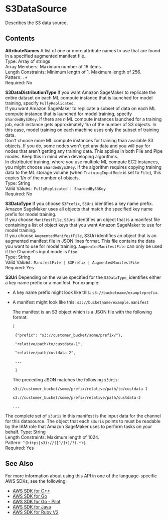 # S3DataSource<a name="API_S3DataSource"></a>

Describes the S3 data source\.

## Contents<a name="API_S3DataSource_Contents"></a>

 **AttributeNames**   <a name="SageMaker-Type-S3DataSource-AttributeNames"></a>
A list of one or more attribute names to use that are found in a specified augmented manifest file\.  
Type: Array of strings  
Array Members: Maximum number of 16 items\.  
Length Constraints: Minimum length of 1\. Maximum length of 256\.  
Pattern: `.+`   
Required: No

 **S3DataDistributionType**   <a name="SageMaker-Type-S3DataSource-S3DataDistributionType"></a>
If you want Amazon SageMaker to replicate the entire dataset on each ML compute instance that is launched for model training, specify `FullyReplicated`\.   
If you want Amazon SageMaker to replicate a subset of data on each ML compute instance that is launched for model training, specify `ShardedByS3Key`\. If there are *n* ML compute instances launched for a training job, each instance gets approximately 1/*n* of the number of S3 objects\. In this case, model training on each machine uses only the subset of training data\.   
Don't choose more ML compute instances for training than available S3 objects\. If you do, some nodes won't get any data and you will pay for nodes that aren't getting any training data\. This applies in both File and Pipe modes\. Keep this in mind when developing algorithms\.   
In distributed training, where you use multiple ML compute EC2 instances, you might choose `ShardedByS3Key`\. If the algorithm requires copying training data to the ML storage volume \(when `TrainingInputMode` is set to `File`\), this copies 1/*n* of the number of objects\.   
Type: String  
Valid Values:` FullyReplicated | ShardedByS3Key`   
Required: No

 **S3DataType**   <a name="SageMaker-Type-S3DataSource-S3DataType"></a>
If you choose `S3Prefix`, `S3Uri` identifies a key name prefix\. Amazon SageMaker uses all objects that match the specified key name prefix for model training\.   
If you choose `ManifestFile`, `S3Uri` identifies an object that is a manifest file containing a list of object keys that you want Amazon SageMaker to use for model training\.   
If you choose `AugmentedManifestFile`, S3Uri identifies an object that is an augmented manifest file in JSON lines format\. This file contains the data you want to use for model training\. `AugmentedManifestFile` can only be used if the Channel's input mode is `Pipe`\.  
Type: String  
Valid Values:` ManifestFile | S3Prefix | AugmentedManifestFile`   
Required: Yes

 **S3Uri**   <a name="SageMaker-Type-S3DataSource-S3Uri"></a>
Depending on the value specified for the `S3DataType`, identifies either a key name prefix or a manifest\. For example:   
+  A key name prefix might look like this: `s3://bucketname/exampleprefix`\. 
+  A manifest might look like this: `s3://bucketname/example.manifest` 

   The manifest is an S3 object which is a JSON file with the following format: 

   `[` 

   ` {"prefix": "s3://customer_bucket/some/prefix/"},` 

   ` "relative/path/to/custdata-1",` 

   ` "relative/path/custdata-2",` 

   ` ...` 

   ` ]` 

   The preceding JSON matches the following `s3Uris`: 

   `s3://customer_bucket/some/prefix/relative/path/to/custdata-1` 

   `s3://customer_bucket/some/prefix/relative/path/custdata-2` 

   `...` 

  The complete set of `s3uris` in this manifest is the input data for the channel for this datasource\. The object that each `s3uris` points to must be readable by the IAM role that Amazon SageMaker uses to perform tasks on your behalf\. 
Type: String  
Length Constraints: Maximum length of 1024\.  
Pattern: `^(https|s3)://([^/]+)/?(.*)$`   
Required: Yes

## See Also<a name="API_S3DataSource_SeeAlso"></a>

For more information about using this API in one of the language\-specific AWS SDKs, see the following:
+  [AWS SDK for C\+\+](https://docs.aws.amazon.com/goto/SdkForCpp/sagemaker-2017-07-24/S3DataSource) 
+  [AWS SDK for Go](https://docs.aws.amazon.com/goto/SdkForGoV1/sagemaker-2017-07-24/S3DataSource) 
+  [AWS SDK for Go \- Pilot](https://docs.aws.amazon.com/goto/SdkForGoPilot/sagemaker-2017-07-24/S3DataSource) 
+  [AWS SDK for Java](https://docs.aws.amazon.com/goto/SdkForJava/sagemaker-2017-07-24/S3DataSource) 
+  [AWS SDK for Ruby V2](https://docs.aws.amazon.com/goto/SdkForRubyV2/sagemaker-2017-07-24/S3DataSource) 